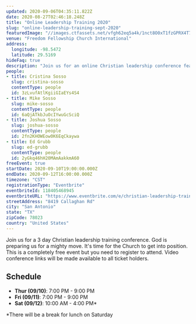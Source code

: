 ```yaml
---
updated: 2020-09-06T04:35:11.822Z
date: 2020-08-27T02:46:18.248Z
title: "Online Leadership Training 2020"
slug: "online-leadership-training-sept-2020"
featuredImage: "//images.ctfassets.net/vfgh62eq5a4k/1nct8O0xT1fzGPRX4T7T8r/6fd73297d299d55f4becf0c68cbd8885/main-image.jpg"
venue: "Freedom Fellowship Church International"
address:
  longitude: -98.5472
  latitude: 29.5169
hideFaq: true
description: "Join us for an online Christian leadership conference featuring Ptr. Cristina Sosso of SOGMI, FFCI, and The Prophetic Voice of Our Time."
people:
- title: Cristina Sosso
  slug: cristina-sosso
  contentType: people
  id: 3zLvufAtlKgiiGIaEYs4S4
- title: Mike Sosso
  slug: mike-sosso
  contentType: people
  id: 6aQjATkbJuOcIYwuGcSciQ
- title: Joshua Sosso
  slug: joshua-sosso
  contentType: people
  id: 2fn2KHOWEow0K6EqCkaywa
- title: Ed Grubb
  slug: ed-grubb
  contentType: people
  id: 2yGkq46hH20MAmAakkmA60
freeEvent: true
startDate: 2020-09-10T19:00:00.000Z
endDate: 2020-09-12T16:00:00.000Z
timezone: "CST"
registrationType: "Eventbrite"
eventbriteId: 118405468945
eventbriteURL: "https://www.eventbrite.com/e/christian-leadership-training-hosted-by-sogmi-tickets-118405468945"
streetAddress: "8419 Callaghan Rd"
city: "San Antonio"
state: "TX"
zipCode: 78023
country: "United States"
---
```

Join us for a 3 day Christian leadership training conference. God is preparing us for a mighty move. It's time for the Church to get into position. This is a completely free event but you need to register to attend. Video conference links will be made available to all ticket holders.

## Schedule

- **Thur (09/10)**: 7:00 PM - 9:00 PM
- **Fri (09/11)**: 7:00 PM - 9:00 PM
- **Sat (09/12)**: 10:00 AM - 4:00 PM*

*There will be a break for lunch on Saturday
